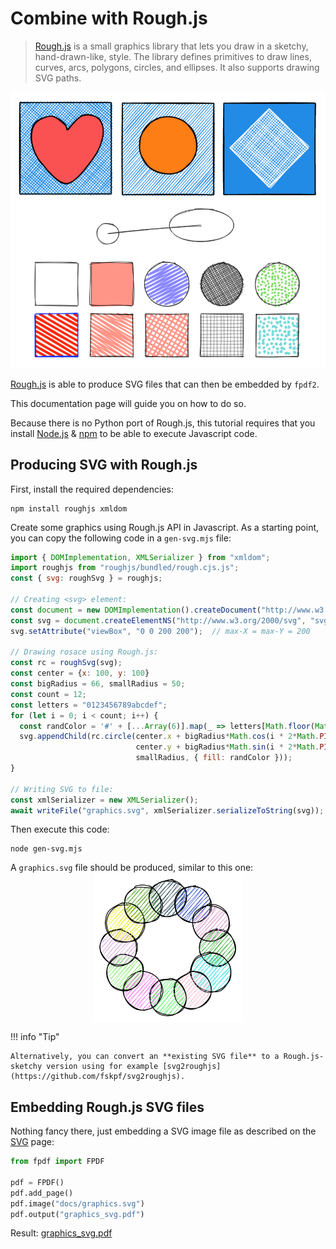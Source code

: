 # Combine with Rough.js

> [Rough.js](https://roughjs.com/) is a small graphics library that lets you draw in a sketchy, hand-drawn-like, style. The library defines primitives to draw lines, curves, arcs, polygons, circles, and ellipses. It also supports drawing SVG paths.

![Graphics produced by Rough.js](RoughJS.png)

[Rough.js](https://roughjs.com/) is able to produce SVG files
that can then be embedded by `fpdf2`.

This documentation page will guide you on how to do so.

Because there is no Python port of Rough.js,
this tutorial requires that you install [Node.js](https://nodejs.org/fr) & [npm](https://www.npmjs.com/) to be able to execute Javascript code.

## Producing SVG with Rough.js
First, install the required dependencies:
```
npm install roughjs xmldom
```

Create some graphics using Rough.js API in Javascript.
As a starting point, you can copy the following code in a `gen-svg.mjs` file:
```javascript
import { DOMImplementation, XMLSerializer } from "xmldom";
import roughjs from "roughjs/bundled/rough.cjs.js";
const { svg: roughSvg } = roughjs;

// Creating <svg> element:
const document = new DOMImplementation().createDocument("http://www.w3.org/1999/xhtml", "html", null);
const svg = document.createElementNS("http://www.w3.org/2000/svg", "svg");
svg.setAttribute("viewBox", "0 0 200 200");  // max-X = max-Y = 200

// Drawing rosace using Rough.js:
const rc = roughSvg(svg);
const center = {x: 100, y: 100}
const bigRadius = 66, smallRadius = 50;
const count = 12;
const letters = "0123456789abcdef";
for (let i = 0; i < count; i++) {
  const randColor = '#' + [...Array(6)].map(_ => letters[Math.floor(Math.random() * 16)]).join('');
  svg.appendChild(rc.circle(center.x + bigRadius*Math.cos(i * 2*Math.PI/count),
                            center.y + bigRadius*Math.sin(i * 2*Math.PI/count),
                            smallRadius, { fill: randColor }));
}

// Writing SVG to file:
const xmlSerializer = new XMLSerializer();
await writeFile("graphics.svg", xmlSerializer.serializeToString(svg));
```

Then execute this code:
```
node gen-svg.mjs
```

A `graphics.svg` file should be produced, similar to this one:
<img src="graphics.svg" alt="Rosace" style="display: block; margin: 0 auto; width: 15rem">

!!! info "Tip"

    Alternatively, you can convert an **existing SVG file** to a Rough.js-sketchy version using for example [svg2roughjs](https://github.com/fskpf/svg2roughjs).

## Embedding Rough.js SVG files
Nothing fancy there, just embedding a SVG image file as described on the [SVG](SVG.md) page:
```python
from fpdf import FPDF

pdf = FPDF()
pdf.add_page()
pdf.image("docs/graphics.svg")
pdf.output("graphics_svg.pdf")
```
Result: [graphics_svg.pdf](./graphics_svg.pdf)
